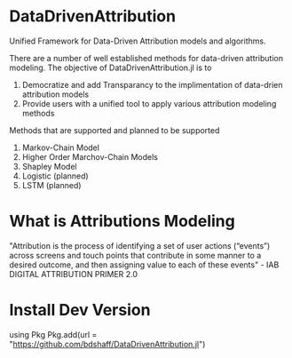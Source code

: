 # DataDrivenAttribution

Unified Framework for Data-Driven Attribution models and algorithms.

There are a number of well established methods for data-driven attribution modeling.
The objective of DataDrivenAttribution.jl is to 

1. Democratize and add Transparancy to the implimentation of data-drien attribution models
2. Provide users with a unified tool to apply various attribution modeling methods

Methods that are supported and planned to be supported
1. Markov-Chain Model
2. Higher Order Marchov-Chain Models
3. Shapley Model
4. Logistic (planned)
5. LSTM (planned)

 # What is Attributions Modeling

"Attribution is the process of identifying a set of user actions (“events”) across screens and touch points that
contribute in some manner to a desired outcome, and then assigning value to each of these events" - IAB DIGITAL ATTRIBUTION PRIMER 2.0

# Install Dev Version

using Pkg
Pkg.add(url = "https://github.com/bdshaff/DataDrivenAttribution.jl")